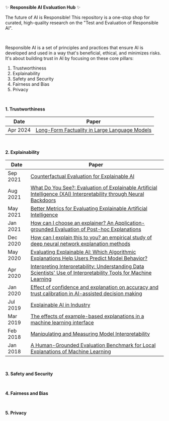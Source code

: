 ✨ **Responsible AI Evaluation Hub** ✨

The future of AI is Responsible! This repository is a one-stop shop for curated, high-quality research on the "Test and Evaluation of Responsible AI". 

<br/>

Responsible AI is a set of principles and practices that ensure AI is developed and used in a way that's beneficial, ethical, and minimizes risks. It's about building trust in AI by focusing on these core pillars:

1. Trustworthiness
2. Explainability
3. Safety and Security
4. Fairness and Bias
5. Privacy

<br/>

**1. Trustworthiness**

| Date  | Paper |
| ------------- | ------------- | 
| Apr 2024  | [Long-Form Factuality in Large Language Models](https://arxiv.org/pdf/2403.18802.pdf) | 

<br/>

**2. Explainability**

| Date  | Paper | 
| ------------- | ------------- | 
| Sep 2021 | [Counterfactual Evaluation for Explainable AI](https://arxiv.org/pdf/2109.01962.pdf) | 
| Aug 2021 | [What Do You See?: Evaluation of Explainable Artificial Intelligence (XAI) Interpretability through Neural Backdoors](https://dl.acm.org/doi/abs/10.1145/3447548.3467213) | 
| May 2021 | [Better Metrics for Evaluating Explainable Artificial Intelligence](https://dl.acm.org/doi/abs/10.5555/3463952.3463962) | 
| Jan 2021 | [How can I choose an explainer? An Application-grounded Evaluation of Post-hoc Explanations](https://arxiv.org/pdf/2101.08758.pdf) | 
| Dec 2020 | [How can I explain this to you? an empirical study of deep neural network explanation methods](https://dl.acm.org/doi/10.5555/3495724.3496078) 
| May 2020 | [Evaluating Explainable AI: Which Algorithmic Explanations Help Users Predict Model Behavior?](https://arxiv.org/abs/2005.01831) |
| Apr 2020 | [Interpreting Interpretability: Understanding Data Scientists' Use of Interpretability Tools for Machine Learning](https://dl.acm.org/doi/10.1145/3313831.3376219) | 
| Jan 2020 | [Effect of confidence and explanation on accuracy and trust calibration in AI-assisted decision making](https://dl.acm.org/doi/abs/10.1145/3351095.3372852) |  
| Jul 2019 | [Explainable AI in Industry](https://dl.acm.org/doi/10.1145/3292500.3332281) | 
| Mar 2019 | [The effects of example-based explanations in a machine learning interface](https://dl.acm.org/doi/10.1145/3301275.3302289) | 
| Feb 2018 | [Manipulating and Measuring Model Interpretability](https://arxiv.org/abs/1802.07810) | 
| Jan 2018 | [A Human-Grounded Evaluation Benchmark for Local Explanations of Machine Learning](https://arxiv.org/abs/1801.05075) | 

<br/>

**3. Safety and Security**

<br/>

**4. Fairness and Bias**

<br/>

**5. Privacy**

<br/>
